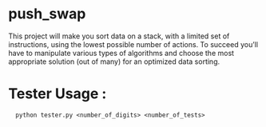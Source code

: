 # push_swap
This project will make you sort data on a stack, with a limited set of instructions, using the lowest possible number of actions. To succeed you’ll have to manipulate various types of algorithms and choose the most appropriate solution (out of many) for an optimized data sorting.
# Tester Usage :
      python tester.py <number_of_digits> <number_of_tests>
